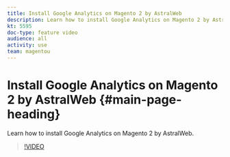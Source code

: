 ```yaml
---
title: Install Google Analytics on Magento 2 by AstralWeb
description: Learn how to install Google Analytics on Magento 2 by AstralWeb.
kt: 5595
doc-type: feature video
audience: all
activity: use
team: magentou
---
```


# Install Google Analytics on Magento 2 by AstralWeb {#main-page-heading}

Learn how to install Google Analytics on Magento 2 by AstralWeb.

>[!VIDEO](https://video.tv.adobe.com/v/35740)
